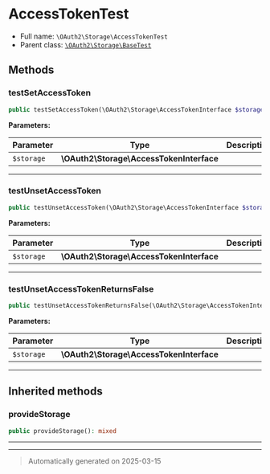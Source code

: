 
# AccessTokenTest





* Full name: `\OAuth2\Storage\AccessTokenTest`
* Parent class: [`\OAuth2\Storage\BaseTest`](./BaseTest.md)




## Methods


### testSetAccessToken



```php
public testSetAccessToken(\OAuth2\Storage\AccessTokenInterface $storage): mixed
```








**Parameters:**

| Parameter | Type | Description |
|-----------|------|-------------|
| `$storage` | **\OAuth2\Storage\AccessTokenInterface** |  |





***

### testUnsetAccessToken



```php
public testUnsetAccessToken(\OAuth2\Storage\AccessTokenInterface $storage): mixed
```








**Parameters:**

| Parameter | Type | Description |
|-----------|------|-------------|
| `$storage` | **\OAuth2\Storage\AccessTokenInterface** |  |





***

### testUnsetAccessTokenReturnsFalse



```php
public testUnsetAccessTokenReturnsFalse(\OAuth2\Storage\AccessTokenInterface $storage): mixed
```








**Parameters:**

| Parameter | Type | Description |
|-----------|------|-------------|
| `$storage` | **\OAuth2\Storage\AccessTokenInterface** |  |





***


## Inherited methods


### provideStorage



```php
public provideStorage(): mixed
```












***


***
> Automatically generated on 2025-03-15

